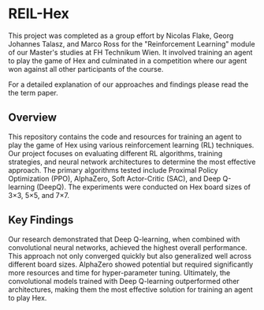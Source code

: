 # REIL-Hex

This project was completed as a group effort by Nicolas Flake, Georg Johannes Talasz, and Marco Ross for the "Reinforcement Learning" module of our Master's studies at FH Technikum Wien. It involved training an agent to play the game of Hex and culminated in a competition where our agent won against all other participants of the course.

For a detailed explanation of our approaches and findings please read the the term paper.

## Overview

This repository contains the code and resources for training an agent to play the game of Hex using various reinforcement learning (RL) techniques. Our project focuses on evaluating different RL algorithms, training strategies, and neural network architectures to determine the most effective approach. The primary algorithms tested include Proximal Policy Optimization (PPO), AlphaZero, Soft Actor-Critic (SAC), and Deep Q-learning (DeepQ). The experiments were conducted on Hex board sizes of 3×3, 5×5, and 7×7.

## Key Findings

Our research demonstrated that Deep Q-learning, when combined with convolutional neural networks, achieved the highest overall performance. This approach not only converged quickly but also generalized well across different board sizes. AlphaZero showed potential but required significantly more resources and time for hyper-parameter tuning. Ultimately, the convolutional models trained with Deep Q-learning outperformed other architectures, making them the most effective solution for training an agent to play Hex.
